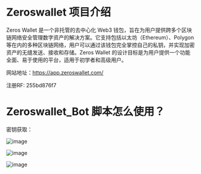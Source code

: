 # Zeroswallet 项目介绍
Zeros Wallet 是一个非托管的去中心化 Web3 钱包，旨在为用户提供跨多个区块链网络安全管理数字资产的解决方案。它支持包括以太坊（Ethereum）、Polygon 等在内的多种区块链网络，用户可以通过该钱包完全掌控自己的私钥，并实现加密资产的无缝发送、接收和存储。Zeros Wallet 的设计目标是为用户提供一个功能全面、易于使用的平台，适用于初学者和高级用户。

网站地址：https://app.zeroswallet.com/

注册RF: 255bd876f7 

# Zeroswallet_Bot 脚本怎么使用？
密钥获取：

![image](https://github.com/user-attachments/assets/b481a80f-c420-468f-85d9-83a026507f7c)

![image](https://github.com/user-attachments/assets/1352115f-56a8-4977-b25f-b66be96a0ccf)

![image](https://github.com/user-attachments/assets/088759ec-8686-4270-854c-1650ec4175d7)



